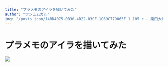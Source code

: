 ```yaml
---
title: "プラメモのアイラを描いてみた"
author: "ウシュムガル"
img: "/posts_icon/14BD4075-0B30-4D22-83CF-1C69C77D065F_1_105_c - 栗田大地 (1).jpeg"
---
```


# プラメモのアイラを描いてみた
![](https://i.imgur.com/fyND5uM.jpg)
